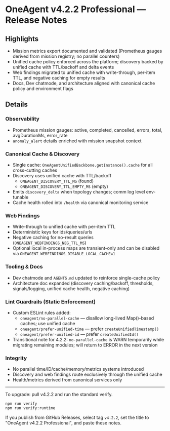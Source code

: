 ﻿# OneAgent v4.2.2 Professional — Release Notes

## Highlights

- Mission metrics export documented and validated (Prometheus gauges derived from mission registry; no parallel counters)
- Unified cache policy enforced across the platform; discovery backed by unified cache with TTL/backoff and delta events
- Web findings migrated to unified cache with write-through, per-item TTL, and negative caching for empty results
- Docs, Dev chatmode, and architecture aligned with canonical cache policy and environment flags

## Details

### Observability

- Prometheus mission gauges: active, completed, cancelled, errors, total, avgDurationMs, error_rate
- `anomaly_alert` details enriched with mission snapshot context

### Canonical Cache & Discovery

- Single cache: `OneAgentUnifiedBackbone.getInstance().cache` for all cross-cutting caches
- Discovery uses unified cache with TTL/backoff
  - `ONEAGENT_DISCOVERY_TTL_MS` (found)
  - `ONEAGENT_DISCOVERY_TTL_EMPTY_MS` (empty)
- Emits `discovery_delta` when topology changes; comm log level env-tunable
- Cache health rolled into `/health` via canonical monitoring service

### Web Findings

- Write-through to unified cache with per-item TTL
- Deterministic keys for ids/queries/urls
- Negative caching for no-result queries (`ONEAGENT_WEBFINDINGS_NEG_TTL_MS`)
- Optional local in-process maps are transient-only and can be disabled via `ONEAGENT_WEBFINDINGS_DISABLE_LOCAL_CACHE=1`

### Tooling & Docs

- Dev chatmode and `AGENTS.md` updated to reinforce single-cache policy
- Architecture doc expanded (discovery caching/backoff, thresholds, signals/logging, unified cache health, negative caching)

### Lint Guardrails (Static Enforcement)

- Custom ESLint rules added:
  - `oneagent/no-parallel-cache` — disallow long-lived Map()-based caches; use unified cache
  - `oneagent/prefer-unified-time` — prefer `createUnifiedTimestamp()`
  - `oneagent/prefer-unified-id` — prefer `createUnifiedId()`
- Transitional note for 4.2.2: `no-parallel-cache` is WARN temporarily while migrating remaining modules; will return to ERROR in the next version

### Integrity

- No parallel time/ID/cache/memory/metrics systems introduced
- Discovery and web findings route exclusively through the unified cache
- Health/metrics derived from canonical services only

---

To upgrade: pull v4.2.2 and run the standard verify.

```
npm run verify
npm run verify:runtime
```

If you publish from GitHub Releases, select tag `v4.2.2`, set the title to "OneAgent v4.2.2 Professional", and paste these notes.
